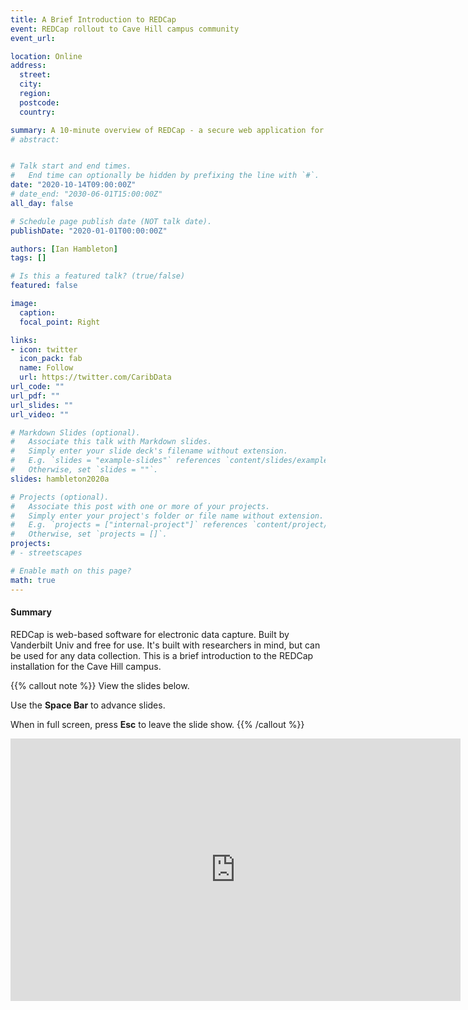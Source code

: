 ```yaml
---
title: A Brief Introduction to REDCap
event: REDCap rollout to Cave Hill campus community 
event_url: 

location: Online
address:
  street: 
  city: 
  region: 
  postcode: 
  country: 

summary: A 10-minute overview of REDCap - a secure web application for building and managing online surveys and databases 
# abstract: 


# Talk start and end times.
#   End time can optionally be hidden by prefixing the line with `#`.
date: "2020-10-14T09:00:00Z"
# date_end: "2030-06-01T15:00:00Z"
all_day: false

# Schedule page publish date (NOT talk date).
publishDate: "2020-01-01T00:00:00Z"

authors: [Ian Hambleton]
tags: []

# Is this a featured talk? (true/false)
featured: false

image:
  caption: 
  focal_point: Right

links:
- icon: twitter
  icon_pack: fab
  name: Follow
  url: https://twitter.com/CaribData
url_code: ""
url_pdf: ""
url_slides: ""
url_video: ""

# Markdown Slides (optional).
#   Associate this talk with Markdown slides.
#   Simply enter your slide deck's filename without extension.
#   E.g. `slides = "example-slides"` references `content/slides/example-slides.md`.
#   Otherwise, set `slides = ""`.
slides: hambleton2020a

# Projects (optional).
#   Associate this post with one or more of your projects.
#   Simply enter your project's folder or file name without extension.
#   E.g. `projects = ["internal-project"]` references `content/project/deep-learning/index.md`.
#   Otherwise, set `projects = []`.
projects:
# - streetscapes

# Enable math on this page?
math: true
---
```


#### Summary 

REDCap is web-based software for electronic data capture. Built by Vanderbilt Univ and free for use. It's built with researchers in mind, but can be used for any data collection. This is a brief introduction to the REDCap installation for the Cave Hill campus.

{{% callout note %}}
View the slides below. 

Use the **Space Bar** to advance slides. 

When in full screen, press **Esc** to leave the slide show.
{{% /callout %}}

<iframe src="https://slides.com/ian-hambleton/redcap-overview/embed" width="720" height="420" scrolling="no" frameborder="0" webkitallowfullscreen mozallowfullscreen allowfullscreen ></iframe>
